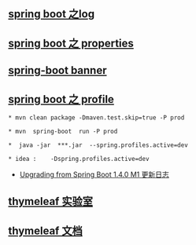 ## [spring boot 之log](https://springframework.guru/using-logback-spring-boot/)

## [spring boot 之 properties](http://docs.spring.io/spring-boot/docs/current/reference/html/common-application-properties.html)

## [spring-boot banner](http://www.ekiras.com/2016/02/adding-custom-banner-in-springboot-application.html)

## [spring boot 之 profile]()
    
    * mvn clean package -Dmaven.test.skip=true -P prod  

    * mvn  spring-boot  run -P prod
    
    *  java -jar  ***.jar  --spring.profiles.active=dev
    
    * idea :    -Dspring.profiles.active=dev
    
* [Upgrading from Spring Boot 1.4.0 M1 更新日志](https://github.com/spring-projects/spring-boot/wiki/Spring-Boot-1.4.0-M2-Release-Notes)

## [thymeleaf 实验室](http://itutorial.thymeleaf.org/)

## [thymeleaf 文档](http://www.thymeleaf.org/documentation.html)

